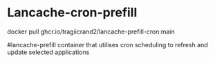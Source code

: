 # Lancache-cron-prefill

docker pull ghcr.io/tragiicrand2/lancache-prefill-cron:main

#lancache-prefill container that utilises cron scheduling to refresh and update selected applications
